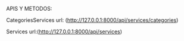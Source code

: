 APIS Y METODOS:

CategoriesServices
url: (http://127.0.0.1:8000/api/services/categories)

Services
url:(http://127.0.0.1:8000/api/services)
